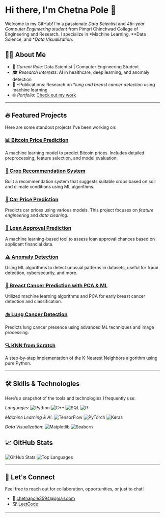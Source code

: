 # Hi there, I'm Chetna Pole 👋

Welcome to my GitHub! I'm a passionate *Data Scientist* and *4th-year Computer Engineering student* from Pimpri Chinchwad College of Engineering and Research. I specialize in *Machine Learning, **Data Science, and **Data Visualization*.

## 👨‍💻 About Me

- 🌟 *Current Role*: Data Scientist | Computer Engineering Student
- 🎓 *Research Interests*: AI in healthcare, deep learning, and anomaly detection
- 📰 *Publications: Research on **lung and breast cancer detection* using machine learning
- 🌐 *Portfolio*: [Check out my work](https://atharva1554.github.io/projects.html)

---

## 🔥 Featured Projects

Here are some standout projects I've been working on:

### [📊 Bitcoin Price Prediction](https://github.com/atharva1554/Bitcoin_price_prediction)
A machine learning model to predict Bitcoin prices. Includes detailed preprocessing, feature selection, and model evaluation.

### [🌾 Crop Recommendation System](https://github.com/atharva1554/Crop-Recommendation)
Built a recommendation system that suggests suitable crops based on soil and climate conditions using ML algorithms.

### [🚗 Car Price Prediction](https://github.com/atharva1554/car-price-prediction)
Predicts car prices using various models. This project focuses on *feature engineering* and *data cleaning*.

### [💸 Loan Approval Prediction](https://github.com/atharva1554/Loan-Approval-Prediction)
A machine learning-based tool to assess loan approval chances based on applicant financial data.

### [⚠ Anomaly Detection](https://github.com/atharva1554/Anomaly-Detection)
Using ML algorithms to detect unusual patterns in datasets, useful for fraud detection, cybersecurity, and more.

### [🧠 Breast Cancer Prediction with PCA & ML](https://github.com/atharva1554/Breast-Cancer-Prediction-with-Machine-Learning-and-PCA)
Utilized machine learning algorithms and PCA for early breast cancer detection and classification.

### [🫁 Lung Cancer Detection](https://github.com/atharva1554/Lung-Cancer-Detection-Using-ML-Algorithms)
Predicts lung cancer presence using advanced ML techniques and image processing.

### [🔍 KNN from Scratch](https://github.com/atharva1554/KNN-FROM-SCRATCH)
A step-by-step implementation of the K-Nearest Neighbors algorithm using pure Python.

---

## 🛠 Skills & Technologies

Here’s a snapshot of the tools and technologies I frequently use:

*Languages*:
![Python](https://img.shields.io/badge/-Python-3776AB?logo=python&logoColor=ffffff)
![C++](https://img.shields.io/badge/-C%2B%2B-00599C?logo=c%2B%2B&logoColor=ffffff)
![SQL](https://img.shields.io/badge/-SQL-003B57?logo=mysql&logoColor=ffffff)
![R](https://img.shields.io/badge/-R-276DC3?logo=r&logoColor=ffffff)

*Machine Learning & AI*:
![TensorFlow](https://img.shields.io/badge/-TensorFlow-FF6F00?logo=tensorflow&logoColor=ffffff)
![PyTorch](https://img.shields.io/badge/-PyTorch-EE4C2C?logo=pytorch&logoColor=ffffff)
![Keras](https://img.shields.io/badge/-Keras-D00000?logo=keras&logoColor=ffffff)

*Data Visualization*:
![Matplotlib](https://img.shields.io/badge/-Matplotlib-003C71?logo=matplotlib&logoColor=ffffff)
![Seaborn](https://img.shields.io/badge/-Seaborn-0D3F5F?logo=seaborn&logoColor=ffffff)


## 📈 GitHub Stats

![GitHub Stats](https://github-readme-stats.vercel.app/api?username=atharva1554&show_icons=true&count_private=true&hide_title=true&hide_border=true&theme=radical)
![Top Languages](https://github-readme-stats.vercel.app/api/top-langs/?username=atharva1554&layout=compact&hide_title=true&hide_border=true&theme=radical)

---

## 🤝 Let's Connect

Feel free to reach out for collaboration, opportunities, or just to chat!

- 📧 [chetnapole3594@gmail.com](mailto:chetnapole3594@gmail.com)
- 🏆 [LeetCode](https://leetcode.com/u/chetna2003/)

---
